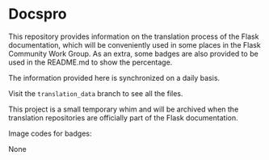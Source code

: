 # Docspro

This repository provides information on the translation process of the Flask documentation, which will be conveniently used in some places in the Flask Community Work Group. As an extra, some badges are also provided to be used in the README.md to show the percentage.

The information provided here is synchronized on a daily basis.

Visit the `translation_data` branch to see all the files.

This project is a small temporary whim and will be archived when the translation repositories are officially part of the Flask documentation.

Image codes for badges:

None